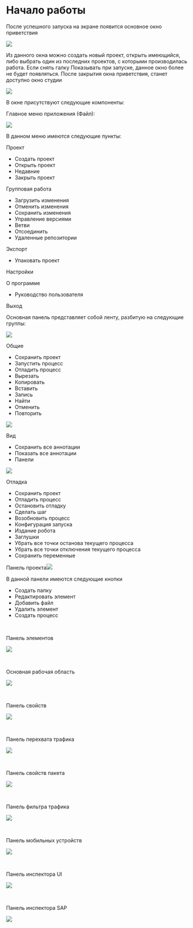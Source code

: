 # Начало работы

После успешного запуска на экране появится основное окно приветствия

![](<../../.gitbook/assets/Untitled (9).png>)

Из данного окна можно создать новый проект, открыть имеющийся, либо выбрать один из последних проектов, с которыми производилась работа. Если снять галку Показывать при запуске, данное окно более не будет появляться. После закрытия окна приветствия, станет доступно окно студии

![](<../../.gitbook/assets/Untitled (12).png>)

В окне присутствуют следующие компоненты:&#x20;

Главное меню приложения (Файл):

![](<../../.gitbook/assets/image (646).png>)

В данном меню имеются следующие пункты:

Проект

* Создать проект
* Открыть проект
* Недавние
* Закрыть проект

Групповая работа

* Загрузить изменения
* Отменить изменения
* Сохранить изменения
* Управление версиями
* Ветви
* Отсоединить
* Удаленные репозитории

Экспорт

* Упаковать проект

Настройки

О программе&#x20;

* Руководство пользователя

Выход



Основная панель представляет собой ленту, разбитую на следующие группы:

![](<../../.gitbook/assets/image (736).png>)

Общие

* Сохранить проект
* Запустить процесс
* Отладить процесс
* Вырезать
* Копировать
* Вставить
* Запись
* Найти
* Отменить
* Повторить

![](<../../.gitbook/assets/image (638).png>)

Вид

* Сохранить все аннотации
* Показать все аннотации
* Панели

![](<../../.gitbook/assets/image (610).png>)

Отладка

* Сохранить проект
* Отладить процесс
* Остановить отладку
* Сделать шаг
* Возобновить процесс
* Конфигурация запуска
* Издание робота
* Заглушки
* Убрать все точки останова текущего процесса
* Убрать все точки отключения текущего процесса
* Сохранить переменные



Панель проекта![](https://gblobscdn.gitbook.com/assets%2F-M-L9CGkriEo1\_2PfJzA%2F-M-ZMw2SnP\_i6JD3RWVs%2F-M-ZNNjWptnbhOSPZ3hJ%2FPicture5.png?alt=media\&token=db244c63-41bd-46e3-9e1d-108dac08e1a4)

В данной панели имеются следующие кнопки

* Создать папку
* Редактировать элемент
* Добавить файл
* Удалить элемент
* Создать процесс

​

Панель элементов

![](https://gblobscdn.gitbook.com/assets%2F-M-L9CGkriEo1\_2PfJzA%2F-M-ZMw2SnP\_i6JD3RWVs%2F-M-ZNs6CoC2P5JzcjPLL%2FPicture6.png?alt=media\&token=f0b4fb4b-015c-40c6-99ae-01b89bca4254)

​

Основная рабочая область

![](<../../.gitbook/assets/image (711).png>)

​

Панель свойств

![](https://gblobscdn.gitbook.com/assets%2F-M-L9CGkriEo1\_2PfJzA%2F-M-ZMw2SnP\_i6JD3RWVs%2F-M-ZOBZVfmqUVxpSNXH3%2FPicture8.png?alt=media\&token=78ebf63c-a523-44f2-9072-320b62f84eaa)

​

Панель перехвата трафика

![](<../../.gitbook/assets/image (703).png>)

​

Панель свойств пакета

![](<../../.gitbook/assets/image (681).png>)

​

Панель фильтра трафика

![](<../../.gitbook/assets/image (631).png>)

​

Панель мобильных устройств

![](<../../.gitbook/assets/image (617).png>)

​

Панель инспектора UI

![](<../../.gitbook/assets/image (659).png>)

​

Панель инспектора SAP

![](<../../.gitbook/assets/image (620).png>)
